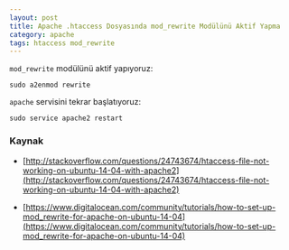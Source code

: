 ```yaml
---
layout: post
title: Apache .htaccess Dosyasında mod_rewrite Modülünü Aktif Yapma
category: apache
tags: htaccess mod_rewrite
---
```


`mod_rewrite` modülünü aktif yapıyoruz:

	sudo a2enmod rewrite

`apache` servisini tekrar başlatıyoruz:

	sudo service apache2 restart

### Kaynak

- [http://stackoverflow.com/questions/24743674/htaccess-file-not-working-on-ubuntu-14-04-with-apache2](http://stackoverflow.com/questions/24743674/htaccess-file-not-working-on-ubuntu-14-04-with-apache2)

- [https://www.digitalocean.com/community/tutorials/how-to-set-up-mod_rewrite-for-apache-on-ubuntu-14-04](https://www.digitalocean.com/community/tutorials/how-to-set-up-mod_rewrite-for-apache-on-ubuntu-14-04)
